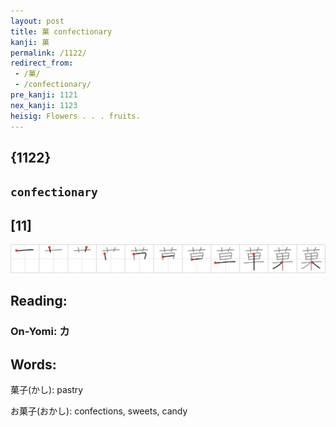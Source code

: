 ```yaml
---
layout: post
title: 菓 confectionary
kanji: 菓
permalink: /1122/
redirect_from:
 - /菓/
 - /confectionary/
pre_kanji: 1121
nex_kanji: 1123
heisig: Flowers . . . fruits.
---
```


## {1122}

## `confectionary`

## [11]

<div class="stroke"><img src="../images/E88F93.png" /></div>

## Reading:

### On-Yomi: カ

## Words:

菓子(かし): pastry

お菓子(おかし): confections, sweets, candy
